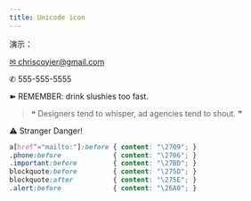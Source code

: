 ```yaml
---
title: Unicode icon
---
```


演示：

<div class="demo">
<p>
  <a href="mailto:barret.china@gmail.com">
    chriscoyier@gmail.com
  </a>
</p>

<p class="phone">
    555-555-5555
</p>

<p class="important">
  REMEMBER: drink slushies too fast.
</p>

<blockquote>
   Designers tend to whisper, ad agencies tend to shout.
</blockquote>

<p class="alert">
   Stranger Danger!
<p>
</div>

<style>
.demo a[href^="mailto:"]:before { content: "\2709"; }
.demo .phone:before             { content: "\2706"; }
.demo .important:before         { content: "\27BD"; }
.demo blockquote:before         { content: "\275D"; }
.demo blockquote:after          { content: "\275E"; }
.demo .alert:before             { content: "\26A0"; }
</style>

``` css
a[href^="mailto:"]:before { content: "\2709"; }
.phone:before             { content: "\2706"; }
.important:before         { content: "\27BD"; }
blockquote:before         { content: "\275D"; }
blockquote:after          { content: "\275E"; }
.alert:before             { content: "\26A0"; }
```